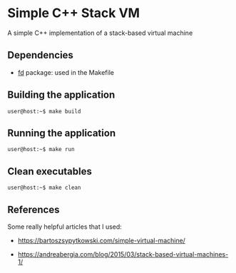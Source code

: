 # Simple C++ Stack VM

A simple C++ implementation of a stack-based virtual machine

## Dependencies
- [fd](https://github.com/sharkdp/fd) package: used in the Makefile

## Building the application
```
user@host:~$ make build
```

## Running the application
```
user@host:~$ make run
```

## Clean executables
```
user@host:~$ make clean
```

## References
Some really helpful articles that I used:

- https://bartoszsypytkowski.com/simple-virtual-machine/

- https://andreabergia.com/blog/2015/03/stack-based-virtual-machines-1/
